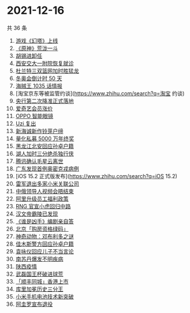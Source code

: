 # 2021-12-16

共 36 条

<!-- BEGIN -->
<!-- 最后更新时间 Thu Dec 16 2021 19:06:09 GMT+0800 (China Standard Time) -->

1. [游戏《幻塔》上线](https://www.zhihu.com/search?q=幻塔)
1. [《原神》荒泷一斗](https://www.zhihu.com/search?q=原神)
1. [胡锡进卸任](https://www.zhihu.com/search?q=胡锡进)
1. [西安交大一附院恢复就诊](https://www.zhihu.com/search?q=西安交大一附院)
1. [杜兰特三双篮网加时胜猛龙](https://www.zhihu.com/search?q=篮网)
1. [冬奥会倒计时 50 天](https://www.zhihu.com/search?q=冬奥会)
1. [海贼王 1035 话情报](https://www.zhihu.com/search?q=海贼王)
1. [淘宝京东等被监管约谈](https://www.zhihu.com/search?q=淘宝 约谈)
1. [央行第二次降准正式落地](https://www.zhihu.com/search?q=央行降准)
1. [爱奇艺会员涨价](https://www.zhihu.com/search?q=爱奇艺)
1. [OPPO 智能眼镜](https://www.zhihu.com/search?q=oppo)
1. [Uzi 复出](https://www.zhihu.com/search?q=uzi)
1. [新海诚新作铃芽户缔](https://www.zhihu.com/search?q=铃芽户缔)
1. [量化私募 5000 万年终奖](https://www.zhihu.com/search?q=量化私募)
1. [黑龙江北安回应孙卓户籍](https://www.zhihu.com/search?q=孙卓)
1. [湖人加时三分绝杀独行侠](https://www.zhihu.com/search?q=湖人)
1. [腾讯确认毛星云离世](https://www.zhihu.com/search?q=毛星云)
1. [广东发现首例奥密克戎病例](https://www.zhihu.com/search?q=广东疫情)
1. [iOS 15.2 正式版发布](https://www.zhihu.com/search?q=iOS 15.2)
1. [雷军退出多家小米关联公司](https://www.zhihu.com/search?q=雷军)
1. [中俄领导人视频会晤结束](https://www.zhihu.com/search?q=中俄视频会晤)
1. [阿里升级员工福利政策](https://www.zhihu.com/search?q=阿里员工福利)
1. [RNG 官宣小虎回归中路](https://www.zhihu.com/search?q=小虎)
1. [汉文帝霸陵已发现](https://www.zhihu.com/search?q=汉文帝霸陵)
1. [《谁是凶手》编剧亲自答](https://www.zhihu.com/search?q=谁是凶手)
1. [北京「购房资格绿码」](https://www.zhihu.com/search?q=购房资格绿码)
1. [神奇动物：邓布利多之谜](https://www.zhihu.com/search?q=神奇动物在哪里)
1. [佳木斯警方回应孙卓户籍](https://www.zhihu.com/search?q=孙卓)
1. [袁咏仪回应儿子不当言论](https://www.zhihu.com/search?q=袁咏仪)
1. [南苏丹爆发不明疾病](https://www.zhihu.com/search?q=南苏丹)
1. [陕西疫情](https://www.zhihu.com/search?q=陕西)
1. [武磊国王杯破进球荒](https://www.zhihu.com/search?q=武磊)
1. [「顺丰同城」香港上市](https://www.zhihu.com/search?q=顺丰同城)
1. [库里加冕历史三分王](https://www.zhihu.com/search?q=库里)
1. [小米手机电池技术新突破](https://www.zhihu.com/search?q=小米手机)
1. [阿圭罗宣布退役](https://www.zhihu.com/search?q=阿圭罗)

<!-- END -->
